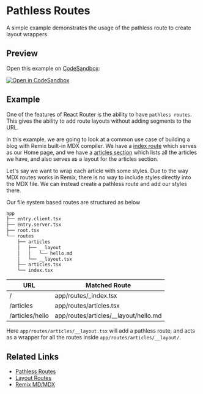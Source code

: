 # Pathless Routes

A simple example demonstrates the usage of the pathless route to create layout wrappers.

## Preview

Open this example on [CodeSandbox](https://codesandbox.com):

[![Open in CodeSandbox](https://codesandbox.io/static/img/play-codesandbox.svg)](https://codesandbox.io/s/github/remix-run/examples/tree/main/pathless-routes)

## Example

One of the features of React Router is the ability to have `pathless routes`. This gives the ability to add route layouts without adding segments to the URL.

In this example, we are going to look at a common use case of building a blog with Remix built-in MDX compiler. We have a [index route](./app/routes/_index.tsx) which serves as our Home page, and we have a [articles section](./app/routes/articles.tsx) which lists all the articles we have, and also serves as a layout for the articles section.

Let's say we want to wrap each article with some styles. Due to the way MDX routes works in Remix, there is no way to include styles directly into the MDX file. We can instead create a pathless route and add our styles there.

Our file system based routes are structured as below

```sh
app
├── entry.client.tsx
├── entry.server.tsx
├── root.tsx
└── routes
    ├── articles
    │   ├── __layout
    │   │   └── hello.md
    │   └── __layout.tsx
    ├── articles.tsx
    └── index.tsx
```

| URL             | Matched Route                           |
| --------------- | --------------------------------------- |
| /               | app/routes/\_index.tsx                  |
| /articles       | app/routes/articles.tsx                 |
| /articles/hello | app/routes/articles/\_\_layout/hello.md |

Here `app/routes/articles/__layout.tsx` will add a pathless route, and acts as a wrapper for all the routes inside `app/routes/articles/__layout/`.

## Related Links

- [Pathless Routes](https://remix.run/file-conventions/routes-files#pathless-layout-routes)
- [Layout Routes](https://remix.run/file-conventions/routes-files#layout-routes)
- [Remix MD/MDX](https://remix.run/guides/mdx)
